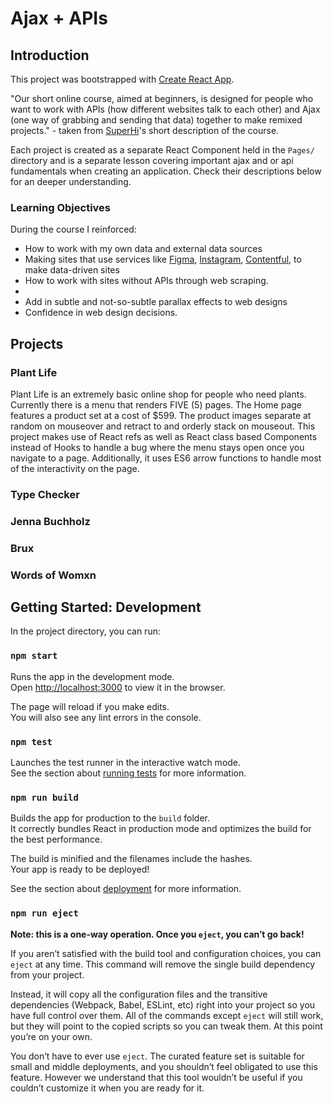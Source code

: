# Ajax + APIs

## Introduction

This project was bootstrapped with [Create React App](https://github.com/facebook/create-react-app).

"Our short online course, aimed at beginners, is designed for people who want to work with APIs (how different websites talk to each other) and Ajax (one way of grabbing and sending that data) together to make remixed projects." - taken from [SuperHi](https://superhi.com)'s short description of the course.

Each project is created as a separate React Component held in the `Pages/` directory and is a separate lesson covering important ajax and or api fundamentals when creating an application. Check their descriptions below for an deeper understanding.

### Learning Objectives

During the course I reinforced:

- How to work with my own data and external data sources
- Making sites that use services like [Figma](https://Figma.com), [Instagram](https://Instagram.com), [Contentful](https://Contentful.com), to make data-driven sites
- How to work with sites without APIs through web scraping.
- 
- Add in subtle and not-so-subtle parallax effects to web designs
- Confidence in web design decisions.

## Projects

### Plant Life

Plant Life is an extremely basic online shop for people who need plants. Currently there is a menu that renders FIVE (5) pages. The Home page features a product set at a cost of $599. The product images separate at random on mouseover and retract to and orderly stack on mouseout. This project makes use of React refs as well as React class based Components instead of Hooks to handle a bug where the menu stays open once you navigate to a page. Additionally, it uses ES6 arrow functions to handle most of the interactivity on the page.

### Type Checker

### Jenna Buchholz

### Brux

### Words of Womxn

## Getting Started: Development

In the project directory, you can run:

### `npm start`

Runs the app in the development mode.<br />
Open [http://localhost:3000](http://localhost:3000) to view it in the browser.

The page will reload if you make edits.<br />
You will also see any lint errors in the console.

### `npm test`

Launches the test runner in the interactive watch mode.<br />
See the section about [running tests](https://facebook.github.io/create-react-app/docs/running-tests) for more information.

### `npm run build`

Builds the app for production to the `build` folder.<br />
It correctly bundles React in production mode and optimizes the build for the best performance.

The build is minified and the filenames include the hashes.<br />
Your app is ready to be deployed!

See the section about [deployment](https://facebook.github.io/create-react-app/docs/deployment) for more information.

### `npm run eject`

**Note: this is a one-way operation. Once you `eject`, you can’t go back!**

If you aren’t satisfied with the build tool and configuration choices, you can `eject` at any time. This command will remove the single build dependency from your project.

Instead, it will copy all the configuration files and the transitive dependencies (Webpack, Babel, ESLint, etc) right into your project so you have full control over them. All of the commands except `eject` will still work, but they will point to the copied scripts so you can tweak them. At this point you’re on your own.

You don’t have to ever use `eject`. The curated feature set is suitable for small and middle deployments, and you shouldn’t feel obligated to use this feature. However we understand that this tool wouldn’t be useful if you couldn’t customize it when you are ready for it.
